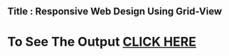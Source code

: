 ## Title : Responsive Web Design Using Grid-View
# To See The Output   **[CLICK HERE](https://abaikumar.github.io/HTML-CSS-JavaScript-for-WebDevelopers/module2-solution/)**
